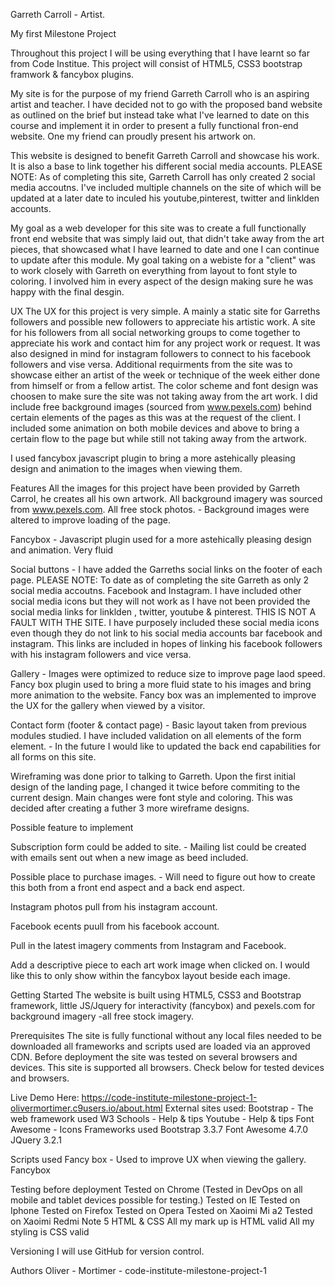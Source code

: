 Garreth Carroll - Artist.

My first Milestone Project 

Throughout this project I will be using everything that I have learnt so far from Code Institue. This project will consist of HTML5, CSS3 bootstrap framwork & fancybox plugins.

My site is for the purpose of my friend Garreth Carroll who is an aspiring artist and teacher. I have decided not to go with the proposed band website as outlined on the brief but instead take what I've learned to date on this course and implement it in order to present a fully functional fron-end website. One my friend can proudly present his artwork on.

This website is designed to benefit Garreth Carroll and showcase his work. It is also a base to link together his different social media accounts. PLEASE NOTE: As of completing this site, Garreth Carroll has only created 2 social media accoutns. I've included multiple channels on the site of which will be updated at a later date to inculed his youtube,pinterest, twitter and linklden accounts.

My goal as a web developer for this site was to create a full functionally front end website that was simply laid out, that didn't take away from the art pieces, that showcased what I have learned to date and one I can continue to update after this module. My goal taking on a webiste for a "client" was to work closely with Garreth on everything from layout to font style to coloring. I involved him in every aspect of the design making sure he was happy with the final desgin.

UX The UX for this project is very simple. A mainly a static site for Garreths followers and possible new followers to appreciate his artistic work. A site for his followers from all social networking groups to come together to appreciate his work and contact him for any project work or request. It was also designed in mind for instagram followers to connect to his facebook followers and vise versa. Additional requirments from the site was to showcase either an artist of the week or technique of the week either done from himself or from a fellow artist. The color scheme and font design was choosen to make sure the site was not taking away from the art work. I did include free background images (sourced from www.pexels.com) behind certain elements of the pages as this was at the request of the client. I included some animation on both mobile devices and above to bring a certain flow to the page but while still not taking away from the artwork.

I used fancybox javascript plugin to bring a more astehically pleasing design and animation to the images when viewing them.

Features All the images for this project have been provided by Garreth Carrol, he creates all his own artwork. All background imagery was sourced from www.pexels.com. All free stock photos. - Background images were altered to improve loading of the page.

Fancybox - Javascript plugin used for a more astehically pleasing design and animation. Very fluid

Social buttons - I have added the Garreths social links on the footer of each page. PLEASE NOTE: To date as of completing the site Garreth as only 2 social media accoutns. Facebook and Instagram. I have included other social media icons but they will not work as I have not been provided the social media links for linklden , twitter, youtube & pinterest. THIS IS NOT A FAULT WITH THE SITE. I have purposely included these social media icons even though they do not link to his social media accounts bar facebook and instagram. This links are included in hopes of linking his facebook followers with his instagram followers and vice versa.

Gallery - Images were optimized to reduce size to improve page laod speed. Fancy box plugin used to bring a more fluid state to his images and bring more animation to the website. Fancy box was an implemented to improve the UX for the gallery when viewed by a visitor.

Contact form (footer & contact page) - Basic layout taken from previous modules studied. I have included validation on all elements of the form element. - In the future I would like to updated the back end capabilities for all forms on this site.

Wireframing was done prior to talking to Garreth. Upon the first initial design of the landing page, I changed it twice before commiting to the current design. Main changes were font style and coloring. This was decided after creating a futher 3 more wireframe designs.

Possible feature to implement

Subscription form could be added to site. - Mailing list could be created with emails sent out when a new image as beed included.

Possible place to purchase images. - Will need to figure out how to create this both from a front end aspect and a back end aspect.

Instagram photos pull from his instagram account.

Facebook ecents puull from his facebook account.

Pull in the latest imagery comments from Instagram and Facebook.

Add a descriptive piece to each art work image when clicked on. I would like this to only show within the fancybox layout beside each image.

Getting Started The website is built using HTML5, CSS3 and Bootstrap framework, little JS/Jquery for interactivity (fancybox) and pexels.com for background imagery -all free stock imagery.

Prerequisites The site is fully functional without any local files needed to be downloaded all frameworks and scripts used are loaded via an approved CDN. Before deployment the site was tested on several browsers and devices. This site is supported all browsers. Check below for tested devices and browsers.

Live Demo Here: https://code-institute-milestone-project-1-olivermortimer.c9users.io/about.html External sites used: Bootstrap - The web framework used W3 Schools - Help & tips Youtube - Help & tips Font Awesome - Icons Frameworks used Bootstrap 3.3.7 Font Awesome 4.7.0 JQuery 3.2.1

Scripts used Fancy box - Used to improve UX when viewing the gallery. Fancybox

Testing before deployment Tested on Chrome (Tested in DevOps on all mobile and tablet devices possible for testing.) Tested on IE Tested on Iphone Tested on Firefox Tested on Opera Tested on Xaoimi Mi a2 Tested on Xaoimi Redmi Note 5 HTML & CSS All my mark up is HTML valid All my styling is CSS valid

Versioning I will use GitHub for version control.

Authors Oliver - Mortimer - code-institute-milestone-project-1